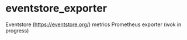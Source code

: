 # eventstore_exporter
Eventstore (https://eventstore.org/) metrics Prometheus exporter (wok in progress)
